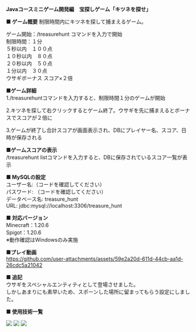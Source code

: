 <B>Javaコースミニゲーム開発編　宝探しゲーム「キツネを探せ」</B>

<B>■ ゲーム概要</B>
制限時間内にキツネを探して捕まえるゲーム。<BR>

ゲーム開始：/treasurehunt コマンドを入力で開始<BR>
制限時間：１分<BR>
５秒以内　１００点<BR>
１０秒以内　８０点<BR>
２０秒以内　５０点<BR>
１分以内　３０点<BR>
ウサギボーナス スコア×２倍<BR>

<B>■ゲーム詳細</B><BR>
1./treasurehuntコマンドを入力すると、制限時間１分のゲームが開始<BR>

2.キツネを探して右クリックするとゲーム終了。ウサギを先に捕まえるとボーナスでスコアが２倍に<BR>

3.ゲームが終了し合計スコアが画面表示され、DBにプレイヤー名、スコア、日時が保存される<BR>

<B>■ゲームスコアの表示</B><BR>
/treasurehunt listコマンドを入力すると、DBに保存されているスコア一覧が表示<BR>

<B>■ MySQLの設定</B><BR>
ユーザー名:（コードを確認してください）<BR>
パスワード: （コードを確認してください）<BR>
データベース名: treasure_hunt<BR>
URL: jdbc:mysql://localhost:3306/treasure_hunt<BR>

<B>■ 対応バージョン</B><BR>
Minecraft：1.20.6<BR>
Spigot：1.20.6<BR>
※動作確認はWindowsのみ実施<BR>

<B>■プレイ動画</B><BR>
https://github.com/user-attachments/assets/59e2a20d-611d-44cb-aa1d-26cdc5a21042

<B>■ 追記</B><BR>
ウサギをスペシャルエンティティとして登場させました。<BR>
しかしあまりにも素早いため、スポーンした場所に留まってもらう設定にしました。<BR>

<B>■ 使用技術一覧</B>
<!-- シールド一覧 -->
<!-- 該当するプロジェクトの中から任意のものを選ぶ-->
<p style="display: inline">
  <!-- バックエンドの言語一覧 -->
  <img src="https://img.shields.io/badge/-Java-F2C63C.svg?logo=java&style=for-the-badge">
  <!-- ミドルウェア一覧 -->
  <img src="https://img.shields.io/badge/-MySQL-4479A1.svg?logo=mysql&style=for-the-badge&logoColor=white">
  <!-- インフラ一覧 -->
  <img src="https://img.shields.io/badge/-githubactions-FFFFFF.svg?logo=github-actions&style=for-the-badge">
</p>
